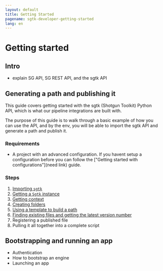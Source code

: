 ```yaml
---
layout: default
title: Getting Started
pagename: sgtk-developer-getting-started
lang: en
---
```


# Getting started

## Intro

- explain SG API, SG REST API, and the sgtk API

## Generating a path and publishing it

This guide covers getting started with the sgtk (Shotgun Toolkit) Python API, 
which is what our pipeline integrations are built with.

The purpose of this guide is to walk through a basic example of how you can use the API, and 
by the env, you will be able to import the sgtk API and generate a path and publish it.

### Requirements

- A project with an advanced configuration. If you havent setup a configuration before you can follow the ["Getting started with configurations"](need link) guide.

### Steps

1. [Importing `sgtk`](./developer-guides/part-1-importing-sgtk.md)
2. [Getting a `Sgtk` instance](./developer-guides/part-2-getting-sgtk-instance.md)
3. [Getting context](./developer-guides/part-3-getting-context.md)
4. [Creating folders](./developer-guides/part-4-creating-folders.md)
5. [Using a template to build a path](./developer-guides/part-5-build-a-path.md)
6. [Finding existing files and getting the latest version number](./developer-guides/part-6-find-latest-version.md)
7. Registering a published file
8. Pulling it all together into a complete script

## Bootstrapping and running an app

- Authentication
- How to bootstrap an engine
- Launching an app
